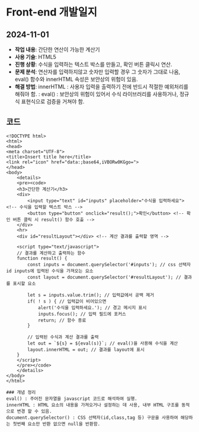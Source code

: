 # Front-end 개발일지

## 2024-11-01

- **작업 내용**: 간단한 연산이 가능한 계산기
- **사용 기술**: HTML5
- **진행 상황**: 수식을 입력하는 텍스트 박스를 만들고, 확인 버튼 클릭시 연산.
- **문제 분석**: 연산자를 입력하지않고 숫자만 입력할 경우 그 숫자가 그대로 나옴, eval() 함수와 innerHTML 속성은 보안상의 위험이 있음. 
- **해결 방법**: innerHTML : 사용자 입력을 출력하기 전에 반드시 적절한 예외처리를 해줘야 함.
			  : eval() : 보안상의 위험이 있어서 수식 라이브러리를 사용하거나, 정규식 표현식으로 검증을 거쳐야 함.

## 코드

```HTML5
<!DOCTYPE html>
<html>
<head>
<meta charset="UTF-8">
<title>Insert title here</title>
<link rel="icon" href="data:;base64,iVBORw0KGgo=">
</head>
<body>
	<details>
	<pre><code>
	<h3>간단한 계산기</h3>
	<div>
		<input type="text" id="inputs" placeholder="수식을 입력하세요"> <!-- 수식을 입력할 텍스트 박스 -->
		<button type="button" onclick="result();">확인</button> <!-- 확인 버튼 클릭 시 result() 함수 호출 -->
	</div>
	<hr>
	<div id="resultLayout"></div> <!-- 계산 결과를 출력할 영역 -->
	
	<script type="text/javascript">
	// 결과를 계산하고 출력하는 함수
	function result() {
		const inputs = document.querySelector('#inputs'); // css 선택자 id inputs에 입력된 수식을 가져오는 요소
		const layout = document.querySelector('#resultLayout'); // 결과를 표시할 요소
		
		let s = inputs.value.trim(); // 입력값에서 공백 제거
		if( ! s ) { // 입력값이 비어있으면
			alert('수식을 입력하세요.'); // 경고 메시지 표시
			inputs.focus(); // 입력 필드에 포커스
			return; // 함수 종료
		}
		
		// 입력된 수식과 계산 결과를 출력
		let out = `${s} = ${eval(s)}`; // eval()을 사용해 수식을 계산
		layout.innerHTML = out; // 결과를 layout에 표시
	}
	</script>
	</pre></code>
	</details>
</body>
</html>

### 개념 정리
eval() : 주어진 문자열을 javascript 코드로 해석하여 실행.
innerHTML : HTML 요소의 내용을 가져오거나 설정하는 데 사용, 내부 HTML 구조를 동적으로 변경 할 수 있음.
document.querySelector() : CSS 선택자(id,class,tag 등) 구문을 사용하여 해당하는 첫번째 요소만 반환 없으면 null을 반환함.
